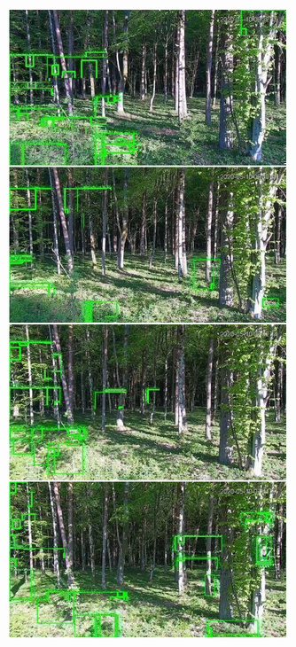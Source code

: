 ![20200510-060952-063957](in/20200510/20200510-060952-063957_0_.jpg)
![20200510-064002-071007](in/20200510/20200510-064002-071007_0_.jpg)
![20200510-071012-074017](in/20200510/20200510-071012-074017_0_.jpg)
![20200510-074022-081027](in/20200510/20200510-074022-081027_0_.jpg)
